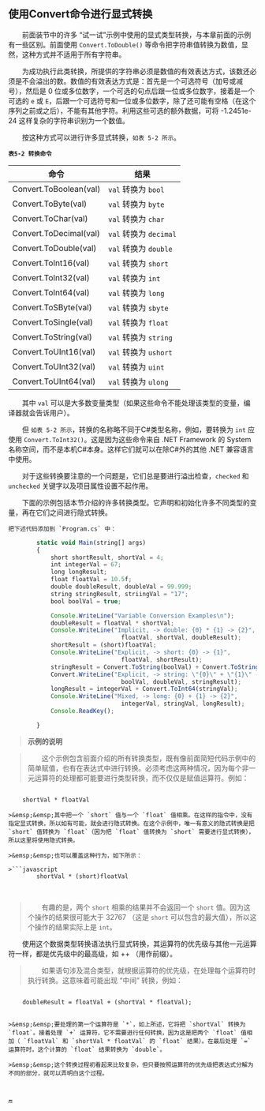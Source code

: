 ## 使用Convert命令进行显式转换

&emsp;&emsp;前面装节中的许多 “试一试”示例中使用的显式类型转换，与本章前面的示例有一些区别。前面使用 `Convert.ToDouble()` 等命令把字符串值转换为数值，显然，这种方式并不适用于所有字符串。

&emsp;&emsp;为成功执行此类转换，所提供的字符串必须是数值的有效表达方式，该数还必须是不会溢出的数。数值的有效表达方式是：首先是一个可选符号（加号或减号），然后是 0 位或多位数字，一个可选的句点后跟一位或多位数字，接着是一个可选的 `e` 或 `E`，后跟一个可选符号和一位或多位数字，除了还可能有空格（在这个序列之前或之后），不能有其他字符。利用这些可选的额外数据，可将 -1.2451e-24 这样复杂的字符串识别为一个数值。

&emsp;&emsp;按这种方式可以进行许多显式转换，`如表 5-2 所示`。

**`表5-2 转换命令`**

| 命令 | 结果 |
|-|-|
| Convert.ToBoolean(val) | `val` 转换为 `bool` |
| Convert.ToByte(val) | `val` 转换为 `byte` |
| Convert.ToChar(val) | `val` 转换为 `char` |
| Convert.ToDecimal(val) | `val` 转换为 `decimal` |
| Convert.ToDouble(val) | `val` 转换为 `double` |
| Convert.ToInt16(val) | `val` 转换为 `short` |
| Convert.ToInt32(val) | `val` 转换为 `int` |
| Convert.ToInt64(val) | `val` 转换为 `long` |
| Convert.ToSByte(val) | `val` 转换为 `sbyte` |
| Convert.ToSingle(val) | `val` 转换为 `float` |
| Convert.ToString(val) | `val` 转换为 `string` |
| Convert.ToUInt16(val) | `val` 转换为 `ushort` |
| Convert.ToUInt32(val) | `val` 转换为 `uint` |
| Convert.ToUInt64(val) | `val` 转换为 `ulong` |

&emsp;&emsp;其中 `val` 可以是大多数变量类型（如果这些命令不能处理该类型的变量，编译器就会告诉用户）。

&emsp;&emsp;但 `如表 5-2 所示`，转换的名称略不同于C#类型名称，例如，要转换为 `int` 应使用 `Convert.ToInt32()`。这是因为这些命令来自 .NET Framework 的 System 名称空间，而不是本机C#本身。这样它们就可以在除C#外的其他 .NET 兼容语言中使用。

&emsp;&emsp;对于这些转换要注意的一个问题是，它们总是要进行溢出检查，`checked` 和 `unchecked` 关键字以及项目属性设置不起作用。

&emsp;&emsp;下面的示例包括本节介绍的许多转换类型。它声明和初始化许多不同类型的变量，再在它们之间进行隐式转换。

    把下述代码添加到 `Program.cs` 中：

```javascript
        static void Main(string[] args)
        {
            short shortResult, shortVal = 4;
            int integerVal = 67;
            long longResult;
            float floatVal = 10.5f;
            double doubleResult, doubleVal = 99.999;
            string stringResult, striingVal = "17";
            bool boolVal = true;

            Console.WriteLine("Variable Conversion Examples\n");
            doubleResult = floatVal * shortVal;
            Console.WriteLine("Implicit, -> double: {0} * {1} -> {2}",
                                floatVal, shortVal, doubleResult);
            shortResult = (short)floatVal;
            Console.WriteLine("Explicit, -> short: {0} -> {1}",
                                floatVal, shortResult);
            stringResult = Convert.ToString(boolVal) + Convert.ToString(doubleVal);
            Convert.WriteLine("Explicit, -> string: \"{0}\" + \"{1}\" -> {2} ",
                                boolVal, doubleVal, stringResult);
            longResult = integerVal + Convert.ToInt64(stringVal);
            Console.WriteLine("Mixed, -> long: {0} + {1} -> {2}",
                                integerVal, stringVal, longResult);
            Console.ReadKey();

        }
```



>**示例的说明**

>&emsp;&emsp;这个示例包含前面介绍的所有转换类型，既有像前面简短代码示例中的简单赋值，也有在表达式中进行转换。必须考虑这两种情况，因为每个非一元运算符的处理都可能要进行类型转换，而不仅仅是赋值运算符。例如：

>```javascript
        shortVal * floatVal
```
>&emsp;&emsp;其中把一个 `short` 值与一个 `float` 值相乘。在这样的指令中，没有指定显式转换，所以如有可能，就会进行隐式转换。在这个示例中，唯一有意义的隐式转换是把 `short` 值转换为 `float`（因为把 `float` 值转换为 `short` 需要进行显式转换），所以这里将使用隐式转换。

>&emsp;&emsp;也可以覆盖这种行为，如下所示：

>```javascript
        shortVal * (short)floatVal
```

<br>

>&emsp;&emsp;有趣的是，两个 `short` 相乘的结果并不会返回一个 `short` 值。因为这个操作的结果很可能大于 32767 （这是 `short` 可以包含的最大值），所以这个操作的结果实际上是 `int`。

&emsp;&emsp;使用这个数据类型转换语法执行显式转换，其运算符的优先级与其他一元运算符一样，都是优先级中的最高级，如 ++ （用作前缀）。



>&emsp;&emsp;如果语句涉及混合类型，就根据运算符的优先级，在处理每个运算符时执行转换。这意味着可能出现 “中间” 转换，例如：

>```javascript
        doubleResult = floatVal + (shortVal * floatVal);
```

>&emsp;&emsp;要处理的第一个运算符是 `*`，如上所述，它将把 `shortVal` 转换为 `float`。接着处理 `+` 运算符，它不需要进行任何转换，因为这是把两个 `float` 值相加（ `floatVal` 和 `shortVal * floatVal` 的 `float` 结果）。在最后处理 `=` 运算符时，这个计算的 `float` 结果转换为 `double`。

>&emsp;&emsp;这个转换过程初看起来比较复杂，但只要按照运算符的优先级把表达式分解为不同的部分，就可以弄明白这个过程。



🔚
